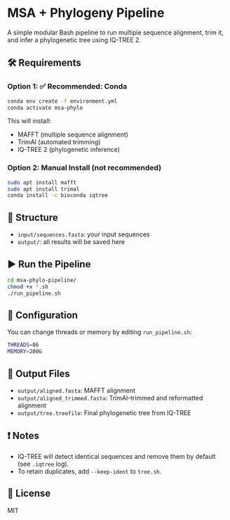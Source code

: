 # MSA + Phylogeny Pipeline

A simple modular Bash pipeline to run multiple sequence alignment, trim it, and infer a phylogenetic tree using IQ-TREE 2.

## 🛠 Requirements

### Option 1: ✅ Recommended: Conda

```bash
conda env create -f environment.yml
conda activate msa-phylo
```

This will install:
- MAFFT (multiple sequence alignment)
- TrimAl (automated trimming)
- IQ-TREE 2 (phylogenetic inference)

### Option 2: Manual Install (not recommended)

```bash
sudo apt install mafft
sudo apt install trimal
conda install -c bioconda iqtree
```

## 📁 Structure

- `input/sequences.fasta`: your input sequences
- `output/`: all results will be saved here

## ▶️ Run the Pipeline

```bash
cd msa-phylo-pipeline/
chmod +x *.sh
./run_pipeline.sh
```

## 🔧 Configuration

You can change threads or memory by editing `run_pipeline.sh`:

```bash
THREADS=86
MEMORY=200G
```

## 🧪 Output Files

- `output/aligned.fasta`: MAFFT alignment
- `output/aligned_trimmed.fasta`: TrimAl-trimmed and reformatted alignment
- `output/tree.treefile`: Final phylogenetic tree from IQ-TREE

## ❗ Notes

- IQ-TREE will detect identical sequences and remove them by default (see `.iqtree` log).
- To retain duplicates, add `--keep-ident` to `tree.sh`.

## 📜 License

MIT
